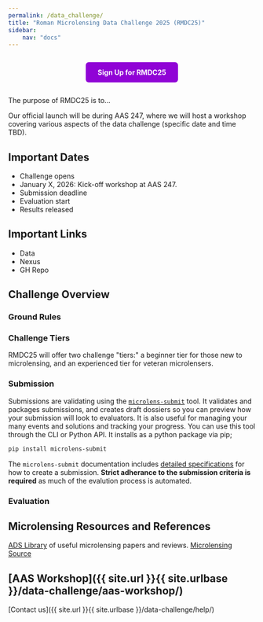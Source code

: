 ```yaml
---
permalink: /data_challenge/
title: "Roman Microlensing Data Challenge 2025 (RMDC25)"
sidebar:
    nav: "docs"
---
```


<!-- sign up button -->
<div style="text-align: center; margin: 2em 0;">
  <a href="{{ site.url }}{{ site.baseurl }}/data-challenge/sign-up/" style="background-color: #9003d6ff; color: white; padding: 12px 24px; text-decoration: none; border-radius: 6px; font-weight: bold; display: inline-block; transition: background-color 0.2s;">Sign Up for RMDC25</a>
</div>

The purpose of RMDC25 is to...

Our official launch will be during AAS 247, where we will host a workshop covering various aspects of the data challenge (specific date and time TBD).

## Important Dates
- Challenge opens
- January X, 2026: Kick-off workshop at AAS 247.
- Submission deadline
- Evaluation start
- Results released



## Important Links
- Data
- Nexus
- GH Repo


## Challenge Overview

### Ground Rules

### Challenge Tiers
RMDC25 will offer two challenge "tiers:" a beginner tier for those new to microlensing, and an experienced tier for veteran microlensers.

### Submission

Submissions are validating using the [`microlens-submit`](https://microlens-submit.readthedocs.io/en/latest/) tool. It validates and packages submissions, and creates draft dossiers so you can preview how your submission will look to evaluators. It is also useful for managing your many events and solutions and tracking your progress. You can use this tool through the
CLI or Python API. It installs as a python package via pip;

```bash
pip install microlens-submit
```

The `microlens-submit` documentation includes [detailed specifications](https://microlens-submit.readthedocs.io/en/latest/submission_manual.html) for how to create a submission. **Strict adherance to the submission criteria is required** as much of the evalution process is automated.

### Evaluation

## Microlensing Resources and References
[ADS Library](https://ui.adsabs.harvard.edu/public-libraries/gRI3mf-LQAGs3HbN4fuRSg) of useful microlensing papers and reviews.
[Microlensing Source](https://www.microlensing-source.org/)


## [AAS Workshop]({{ site.url }}{{ site.urlbase }}/data-challenge/aas-workshop/)



[Contact us]({{ site.url }}{{ site.urlbase }}/data-challenge/help/)




